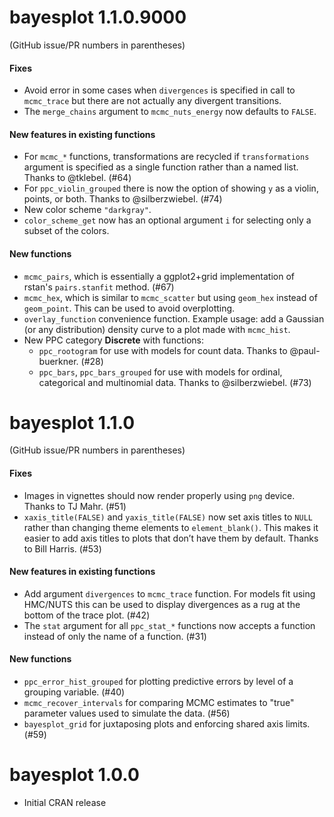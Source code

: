 # bayesplot 1.1.0.9000

(GitHub issue/PR numbers in parentheses)

#### Fixes
* Avoid error in some cases when `divergences` is specified in call to
`mcmc_trace` but there are not actually any divergent transitions.
* The `merge_chains` argument to `mcmc_nuts_energy` now defaults to `FALSE`.

#### New features in existing functions
* For `mcmc_*` functions, transformations are recycled if `transformations` 
argument is specified as a single function rather than a named list. Thanks to @tklebel. (#64)
* For `ppc_violin_grouped` there is now the option of showing `y` as a violin, 
points, or both. Thanks to @silberzwiebel. (#74)
* New color scheme `"darkgray"`.
* `color_scheme_get` now has an optional argument `i` for selecting only a 
subset of the colors.

#### New functions
* `mcmc_pairs`, which is essentially a ggplot2+grid implementation of rstan's
`pairs.stanfit` method. (#67)
* `mcmc_hex`, which is similar to `mcmc_scatter` but using `geom_hex` instead of
`geom_point`. This can be used to avoid overplotting.
* `overlay_function` convenience function. Example usage: add a Gaussian (or any
distribution) density curve to a plot made with `mcmc_hist`.
* New PPC category __Discrete__ with functions: 
    - `ppc_rootogram` for use with models for count data. Thanks to @paul-buerkner.
(#28)
    - `ppc_bars`, `ppc_bars_grouped` for use with models for ordinal, categorical 
 and multinomial data. Thanks to @silberzwiebel. (#73)


# bayesplot 1.1.0

(GitHub issue/PR numbers in parentheses)

#### Fixes
* Images in vignettes should now render properly using `png` device. Thanks to
TJ Mahr. (#51)
* `xaxis_title(FALSE)` and `yaxis_title(FALSE)` now set axis titles to `NULL` 
rather than changing theme elements to `element_blank()`. This makes it easier
to add axis titles to plots that don’t have them by default. Thanks to Bill
Harris. (#53)

#### New features in existing functions
* Add argument `divergences` to `mcmc_trace` function. For models fit using 
HMC/NUTS this can be used to display divergences as a rug at the bottom of the 
trace plot. (#42)
* The `stat` argument for all `ppc_stat_*` functions now accepts a function
instead of only the name of a function. (#31)

#### New functions
* `ppc_error_hist_grouped` for plotting predictive errors
by level of a grouping variable. (#40)
* `mcmc_recover_intervals` for comparing MCMC estimates to "true"
parameter values used to simulate the data. (#56)
* `bayesplot_grid` for juxtaposing plots and enforcing shared
axis limits. (#59)


# bayesplot 1.0.0

* Initial CRAN release

